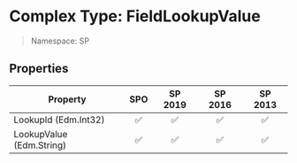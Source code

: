 # Complex Type: FieldLookupValue

> Namespace: SP

## Properties

Property | SPO | SP 2019 | SP 2016 | SP 2013
----------|:---:|:-------:|:-------:|:-------:
LookupId (Edm.Int32) | ✅ | ✅ | ✅ | ✅
LookupValue (Edm.String) | ✅ | ✅ | ✅ | ✅